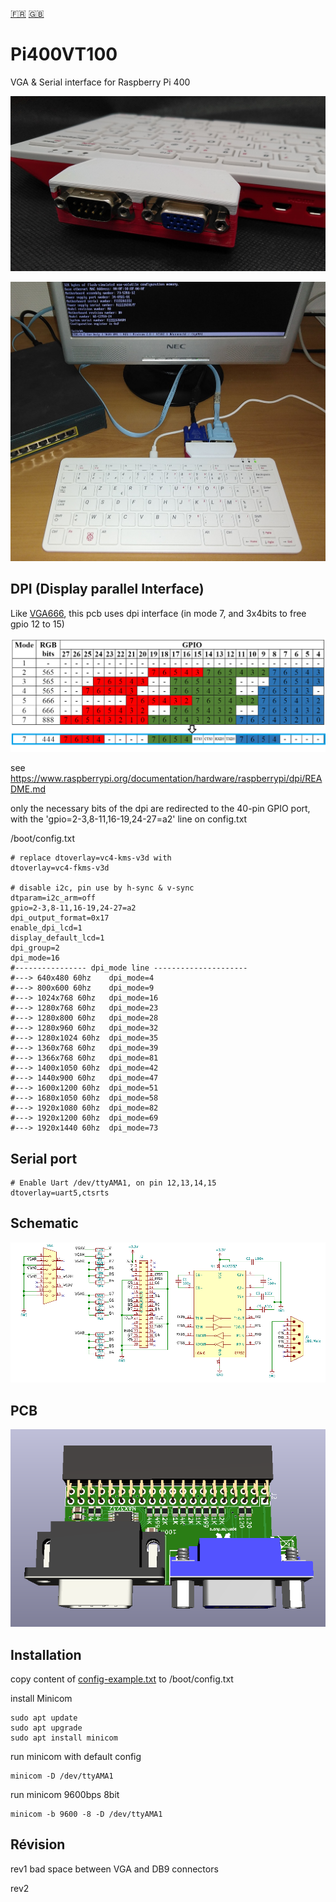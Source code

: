 [:fr:](LISEZMOI.md) [:uk:](README.md)

# Pi400VT100
VGA & Serial interface for Raspberry Pi 400

![](img/Pi400VT100_2.png)

![](img/Pi400VT100.png)

## DPI (Display parallel Interface)
Like [VGA666](https://github.com/fenlogic/vga666), this pcb uses dpi interface (in mode 7, and 3x4bits to free gpio 12 to 15)

![](img/dpi-packing.png)

see https://www.raspberrypi.org/documentation/hardware/raspberrypi/dpi/README.md

only the necessary bits of the dpi are redirected to the 40-pin GPIO port, with the 'gpio=2-3,8-11,16-19,24-27=a2' line on config.txt

/boot/config.txt
    
    # replace dtoverlay=vc4-kms-v3d with
    dtoverlay=vc4-fkms-v3d
    
    # disable i2c, pin use by h-sync & v-sync
    dtparam=i2c_arm=off
    gpio=2-3,8-11,16-19,24-27=a2
    dpi_output_format=0x17
    enable_dpi_lcd=1
    display_default_lcd=1
    dpi_group=2
    dpi_mode=16
    #---------------- dpi_mode line ---------------------
    #---> 640x480 60hz    dpi_mode=4
    #---> 800x600 60hz    dpi_mode=9
    #---> 1024x768 60hz   dpi_mode=16
    #---> 1280x768 60hz   dpi_mode=23
    #---> 1280x800 60hz   dpi_mode=28
    #---> 1280x960 60hz   dpi_mode=32
    #---> 1280x1024 60hz  dpi_mode=35
    #---> 1360x768 60hz   dpi_mode=39
    #---> 1366x768 60hz   dpi_mode=81
    #---> 1400x1050 60hz  dpi_mode=42
    #---> 1440x900 60hz   dpi_mode=47
    #---> 1600x1200 60hz  dpi_mode=51
    #---> 1680x1050 60hz  dpi_mode=58
    #---> 1920x1080 60hz  dpi_mode=82
    #---> 1920x1200 60hz  dpi_mode=69
    #---> 1920x1440 60hz  dpi_mode=73

## Serial port

    # Enable Uart /dev/ttyAMA1, on pin 12,13,14,15
    dtoverlay=uart5,ctsrts

## Schematic
![sch](img/sch.PNG)

## PCB
![pcb](img/3D.PNG)

## Installation
copy content of [config-example.txt](img/config-example.txt?raw=true) to /boot/config.txt

install Minicom

    sudo apt update
    sudo apt upgrade
    sudo apt install minicom
    
run minicom with default config

    minicom -D /dev/ttyAMA1

run minicom 9600bps 8bit 

    minicom -b 9600 -8 -D /dev/ttyAMA1

## Révision
rev1
  bad space between VGA and DB9 connectors
  
rev2
  
